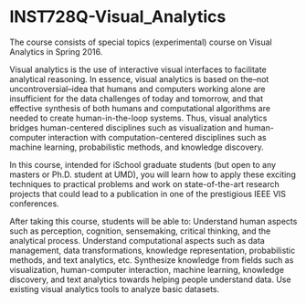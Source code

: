 # INST728Q-Visual_Analytics
The course consists of special topics (experimental) course on Visual Analytics in Spring 2016. 

Visual analytics is the use of interactive visual interfaces to facilitate analytical reasoning. In essence, visual analytics is based on the–not uncontroversial–idea that humans and computers working alone are insufficient for the data challenges of today and tomorrow, and that effective synthesis of both humans and computational algorithms are needed to create human-in-the-loop systems. Thus, visual analytics bridges human-centered disciplines such as visualization and human-computer interaction with computation-centered disciplines such as machine learning, probabilistic methods, and knowledge discovery.  

In this course, intended for iSchool graduate students (but open to any masters or Ph.D. student at UMD), you will learn how to apply these exciting techniques to practical problems and work on state-of-the-art research projects that could lead to a publication in one of the prestigious IEEE VIS conferences.

After taking this course, students will be able to:  Understand human aspects such as perception, cognition, sensemaking, critical thinking, and the analytical process. Understand computational aspects such as data management, data transformations, knowledge representation, probabilistic methods, and text analytics, etc. Synthesize knowledge from fields such as visualization, human-computer interaction, machine learning, knowledge discovery, and text analytics towards helping people understand data. Use existing visual analytics tools to analyze basic datasets.

